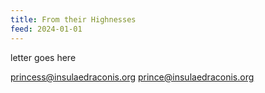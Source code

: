 ```yaml
---
title: From their Highnesses
feed: 2024-01-01
---
```

letter goes here


[princess@insulaedraconis.org](mailto:princess@insulaedraconis.org) [prince@insulaedraconis.org](mailto:prince@insulaedraconis.org)